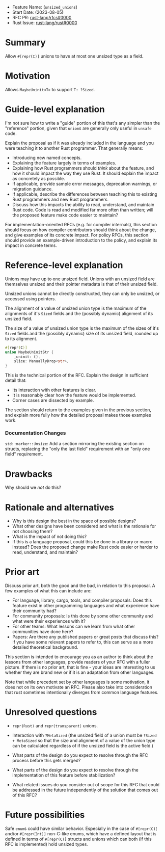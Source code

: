 - Feature Name: (`unsized_unions`)
- Start Date: (2023-08-05)
- RFC PR: [rust-lang/rfcs#0000](https://github.com/rust-lang/rfcs/pull/0000)
- Rust Issue: [rust-lang/rust#0000](https://github.com/rust-lang/rust/issues/0000)

# Summary
[summary]: #summary

Allow `#[repr(C)]` unions to have at most one unsized type as a field.

# Motivation
[motivation]: #motivation

Allows `MaybeUninit<T>` to support `T: ?Sized`.

# Guide-level explanation
[guide-level-explanation]: #guide-level-explanation

I'm not sure how to write a "guide" portion of this that's any simpler than the "reference" portion, given that `union`s are generally only useful in `unsafe` code.

Explain the proposal as if it was already included in the language and you were teaching it to another Rust programmer. That generally means:

- Introducing new named concepts.
- Explaining the feature largely in terms of examples.
- Explaining how Rust programmers should *think* about the feature, and how it should impact the way they use Rust. It should explain the impact as concretely as possible.
- If applicable, provide sample error messages, deprecation warnings, or migration guidance.
- If applicable, describe the differences between teaching this to existing Rust programmers and new Rust programmers.
- Discuss how this impacts the ability to read, understand, and maintain Rust code. Code is read and modified far more often than written; will the proposed feature make code easier to maintain?

For implementation-oriented RFCs (e.g. for compiler internals), this section should focus on how compiler contributors should think about the change, and give examples of its concrete impact. For policy RFCs, this section should provide an example-driven introduction to the policy, and explain its impact in concrete terms.

# Reference-level explanation
[reference-level-explanation]: #reference-level-explanation

Unions may have up to one unsized field. Unions with an unsized field are themselves unsized and their pointer metadata is that of their unsized field.

Unsized unions cannot be directly constructed, they can only be unsized, or accessed using pointers.

The alignment of a value of unsized union type is the maximum of the alignments of it's `Sized` fields and the (possibly dynamic) alignment of its unsized field.

The size of a value of unsized union type is the maximum of the sizes of it's `Sized` fields and the (possibly dynamic) size of its unsized field, rounded up to its alignment.


```rust
#[repr(C)]
union MaybeUninitStr {
	_uninit: (),
	slice: ManuallyDrop<str>,
}
```



This is the technical portion of the RFC. Explain the design in sufficient detail that:

- Its interaction with other features is clear.
- It is reasonably clear how the feature would be implemented.
- Corner cases are dissected by example.

The section should return to the examples given in the previous section, and explain more fully how the detailed proposal makes those examples work.

### Documentation Changes

`std::marker::Unsize`: Add a section mirroring the existing section on structs, replacing the "only the last field" requirement with an "only one field" requirement.

# Drawbacks
[drawbacks]: #drawbacks

Why should we *not* do this?

# Rationale and alternatives
[rationale-and-alternatives]: #rationale-and-alternatives

- Why is this design the best in the space of possible designs?
- What other designs have been considered and what is the rationale for not choosing them?
- What is the impact of not doing this?
- If this is a language proposal, could this be done in a library or macro instead? Does the proposed change make Rust code easier or harder to read, understand, and maintain?

# Prior art
[prior-art]: #prior-art

Discuss prior art, both the good and the bad, in relation to this proposal.
A few examples of what this can include are:

- For language, library, cargo, tools, and compiler proposals: Does this feature exist in other programming languages and what experience have their community had?
- For community proposals: Is this done by some other community and what were their experiences with it?
- For other teams: What lessons can we learn from what other communities have done here?
- Papers: Are there any published papers or great posts that discuss this? If you have some relevant papers to refer to, this can serve as a more detailed theoretical background.

This section is intended to encourage you as an author to think about the lessons from other languages, provide readers of your RFC with a fuller picture.
If there is no prior art, that is fine - your ideas are interesting to us whether they are brand new or if it is an adaptation from other languages.

Note that while precedent set by other languages is some motivation, it does not on its own motivate an RFC.
Please also take into consideration that rust sometimes intentionally diverges from common language features.

# Unresolved questions
[unresolved-questions]: #unresolved-questions

- `repr(Rust)` and `repr(transparent)` unions.
- Interaction with `?MetaSized` (the unsized field of a union must be `?Sized + MetaSized` so that the size and alignment of a value of the union type can be calculated regardless of if the unsized field is the active field.)

- What parts of the design do you expect to resolve through the RFC process before this gets merged?
- What parts of the design do you expect to resolve through the implementation of this feature before stabilization?
- What related issues do you consider out of scope for this RFC that could be addressed in the future independently of the solution that comes out of this RFC?

# Future possibilities
[future-possibilities]: #future-possibilities

Safe `enum`s could have similar behavior. Especially in the case of `#[repr(C)]` and/or `#[repr(Int)]` non-C-like enums, which have a defined layout that is defined in terms of `#[repr(C)]` structs and unions which can both (if this RFC is implemented) hold unsized types.
